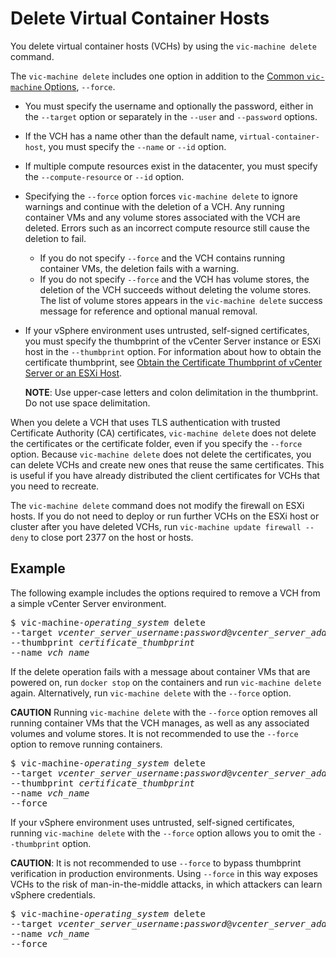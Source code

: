 # Delete Virtual Container Hosts #

You delete virtual container hosts (VCHs) by using the `vic-machine delete` command.

The `vic-machine delete` includes one option in addition to the [Common `vic-machine` Options](common_vic_options.md), `--force`.

- You must specify the username and optionally the password, either in the `--target` option or separately in the `--user` and `--password` options. 
- If the VCH has a name other than the default name, `virtual-container-host`, you must specify the `--name` or `--id` option. 
- If multiple compute resources exist in the datacenter, you must specify the `--compute-resource` or `--id` option.
- Specifying the `--force` option forces `vic-machine delete` to ignore warnings and continue with the deletion of a VCH. Any running container VMs and any volume stores associated with the VCH are deleted. Errors such as an incorrect compute resource still cause the deletion to fail. 

  - If you do not specify `--force` and the VCH contains running container VMs, the deletion fails with a warning. 
  - If you do not specify `--force` and the VCH has volume stores, the deletion of the VCH succeeds without deleting the volume stores. The list of volume stores appears in the `vic-machine delete` success message for reference and optional manual removal.
- If your vSphere environment uses untrusted, self-signed certificates, you must specify the thumbprint of the vCenter Server instance or ESXi host in the `--thumbprint` option. For information about how to obtain the certificate thumbprint, see [Obtain the Certificate Thumbprint of vCenter Server or an ESXi Host](obtain_thumbprint.md). 

     **NOTE**: Use upper-case letters and colon delimitation in the thumbprint. Do not use space delimitation.

When you delete a VCH that uses TLS authentication with trusted Certificate Authority (CA) certificates, `vic-machine delete` does not delete the certificates or the certificate folder, even if you specify the `--force` option. Because `vic-machine delete` does not delete the certificates, you can delete VCHs and create new ones that reuse the same certificates. This is useful if you have already distributed the client certificates for VCHs that you need to recreate.

The `vic-machine delete` command does not modify the firewall on ESXi hosts. If you do not need to deploy or run further VCHs on the ESXi host or cluster after you have deleted VCHs, run `vic-machine update firewall --deny` to close port 2377 on the host or hosts. 

## Example ##

The following example includes the options required to remove a VCH from a simple vCenter Server environment. 

  <pre>$ vic-machine-<i>operating_system</i> delete
--target <i>vcenter_server_username</i>:<i>password</i>@<i>vcenter_server_address</i>
--thumbprint <i>certificate_thumbprint</i>
--name <i>vch_name</i></pre>

If the delete operation fails with a message about container VMs that are powered on, run `docker stop` on the containers and run `vic-machine delete` again. Alternatively, run `vic-machine delete` with the `--force` option.

**CAUTION** Running `vic-machine delete` with the `--force` option removes all running container VMs that the VCH manages, as well as any associated volumes and volume stores. It is not recommended to use the `--force` option to remove running containers.

<pre>$ vic-machine-<i>operating_system</i> delete
--target <i>vcenter_server_username</i>:<i>password</i>@<i>vcenter_server_address</i>
--thumbprint <i>certificate_thumbprint</i>
--name <i>vch_name</i>
--force</pre>

If your vSphere environment uses untrusted, self-signed certificates, running `vic-machine delete` with the `--force` option allows you to omit the `--thumbprint` option.  

**CAUTION**: It is not recommended to use `--force` to bypass thumbprint verification in production environments.  Using `--force` in this way exposes VCHs to the risk of man-in-the-middle attacks, in which attackers can learn vSphere credentials. 

<pre>$ vic-machine-<i>operating_system</i> delete
--target <i>vcenter_server_username</i>:<i>password</i>@<i>vcenter_server_address</i>
--name <i>vch_name</i></i>
--force</pre>